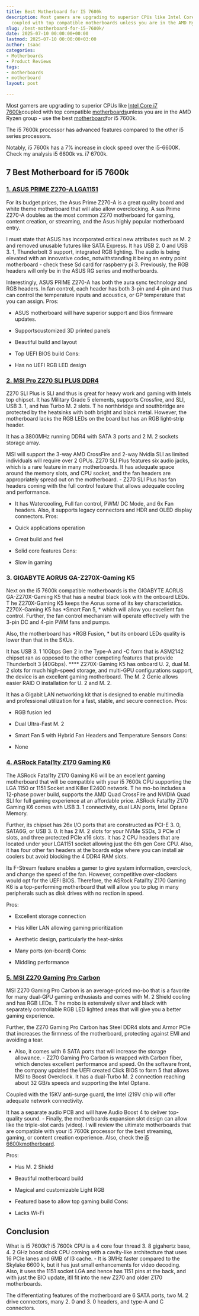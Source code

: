 ```yaml
---
title: Best Motherboard for I5 7600k
description: Most gamers are upgrading to superior CPUs like Intel Core i7 7600k
  coupled with top compatible motherboards unless you are in the AMD Ryzen group
slug: /best-motherboard-for-i5-7600k/
date: 2025-07-10 00:00:00+00:00
lastmod: 2025-07-10 00:00:00+03:00
author: Isaac
categories:
- Motherboards
- Product Reviews
tags:
- motherboards
- motherboard
layout: post

---
```

Most gamers are upgrading to superior CPUs like [Intel Core i7 7600k](https://www.intel.com/content/www/us/en/products/processors/core/i5-processors/i5-7600k.html)coupled with top compatible [motherboards](https://pestpolicy.com/best-motherboard-for-gaming/)unless you are in the AMD Ryzen group - use the best [motherboard](https://pestpolicy.com/best-motherboard-for-i5-6600k/)for i5 7600k.

The i5 7600k processor has advanced features compared to the other i5 series processors.

Notably, i5 7600k has a 7% increase in clock speed over the i5-6600K. Check my analysis i5 6600k vs. i7 6700k.

##  7 Best Motherboard for i5 7600k

###  [1. ASUS PRIME Z270-A LGA1151](https://www.amazon.com/dp/B01NGTYV2Q/?tag=p-policy-20)

For its budget prices, the Asus Prime Z270-A is a great quality board and white theme motherboard that will also allow overclocking. A sus Prime Z270-A doubles as the most common Z270 motherboard for gaming, content creation, or streaming, and the Asus highly popular motherboard entry.

I must state that ASUS has incorporated critical new attributes such as M. 2 and removed unusable futures like SATA Express. It has USB 2. 0 and USB 3. 1, Thunderbolt 3 support, integrated RGB lighting. The audio is being elevated with an innovative codec, notwithstanding it being an entry point motherboard - check these Sd card for raspberry pi 3. Previously, the RGB headers will only be in the ASUS RG series and motherboards.

Interestingly, ASUS PRIME Z270-A has both the aura sync technology and RGB headers. In fan control, each header has both 3-pin and 4-pin and thus can control the temperature inputs and acoustics, or GP temperature that you can assign.
Pros:

- ASUS motherboard will have superior support and Bios firmware updates.

- Supportscustomized 3D printed panels

- Beautiful build and layout

- Top UEFI BIOS build Cons:

- Has no UEFI RGB LED design

###  [2. MSI Pro Z270 SLI PLUS DDR4](https://www.amazon.com/dp/B01MR32I8L/?tag=p-policy-20)

Z270 SLI Plus is SLI and thus is great for heavy work and gaming with Intels top chipset. It has Military Grade 5 elements, supports Crossfire, and SLI, USB 3. 1, and has Turbo M. 2 slots. T he northbridge and southbridge are protected by the heatsinks with both bright and black metal. However, the motherboard lacks the RGB LEDs on the board but has an RGB light-strip header.

It has a 3800MHz running DDR4 with SATA 3 ports and 2 M. 2 sockets storage array.

MSI will support the 3-way AMD CrossFire and 2-way Nvidia SLI as limited individuals will require over 2 GPUs. Z270 SLI Plus features six audio jacks, which is a rare feature in many motherboards. It has adequate space around the memory slots, and CPU socket, and the fan headers are appropriately spread out on the motherboard. - Z270 SLI Plus has fan headers coming with the full control feature that allows adequate cooling and performance.

- It has Watercooling, Full fan control, PWM/ DC Mode, and 6x Fan headers. Also, it supports legacy connectors and HDR and OLED display connectors.
Pros:

- Quick applications operation

- Great build and feel

- Solid core features Cons:

- Slow in gaming

###  **3. GIGABYTE AORUS GA-Z270X-Gaming K5**

Next on the i5 7600k compatible motherboards is the GIGABYTE AORUS GA-Z270X-Gaming K5 that has a neutral black look with the onboard LEDs. T he Z270X-Gaming K5 keeps the Aorus some of its key characteristics. Z270X-Gaming K5 has *Smart Fan 5, * which will allow you excellent fan control. Further, the fan control mechanism will operate effectively with the 3-pin DC and 4-pin PWM fans and pumps.

Also, the motherboard has *RGB Fusion, * but its onboard LEDs quality is lower than that in the SKUs.

It has USB 3. 1 10Gbps Gen 2 in the Type-A and -C form that is ASM2142 chipset ran as opposed to the other competing features that provide Thunderbolt 3 (40Gbps). **** Z270X-Gaming K5 has onboard U. 2, dual M. 2 slots for much high-speed storage, and multi-GPU configurations support, the device is an excellent gaming motherboard. The M. 2 Genie allows easier RAID O installation for U. 2 and M. 2.

It has a Gigabit LAN networking kit that is designed to enable multimedia and professional utilization for a fast, stable, and secure connection.
Pros:

- RGB fusion led

- Dual Ultra-Fast M. 2

- Smart Fan 5 with Hybrid Fan Headers and Temperature Sensors Cons:

- None

###  [4. ASRock Fatal1ty Z170 Gaming K6](https://www.amazon.com/dp/B013M795RG/?tag=p-policy-20)

The ASRock Fatal1ty Z170 Gaming K6 will be an excellent gaming motherboard that will be compatible with your i5 7600k CPU supporting the LGA 1150 or 1151 Socket and Killer E2400 network. T he mo-bo includes a 12-phase power build, supports the AMD Quad CrossFire and NVIDIA Quad SLI for full gaming experience at an affordable price. ASRock Fatal1ty Z170 Gaming K6 comes with USB 3. 1 connectivity, dual LAN ports, Intel Optane Memory.

Further, its chipset has 26x I/O ports that are constructed as PCI-E 3. 0, SATA6G, or USB 3. 0. It has 2 M. 2 slots for your NVMe SSDs, 3 PCIe x1 slots, and three protected PCIe x16 slots. It has 2 CPU headers that are located under your LGA1151 socket allowing just the 6th gen Core CPU. Also, it has four other fan headers at the boards edge where you can install air coolers but avoid blocking the 4 DDR4 RAM slots.

Its F-Stream feature enables a gamer to give system information, overclock, and change the speed of the fan. However, competitive over-clockers would opt for the UEFI BIOS. Therefore, the ASRock Fatal1ty Z170 Gaming K6 is a top-performing motherboard that will allow you to plug in many peripherals such as disk drives with no rection in speed.

Pros:

- Excellent storage connection

- Has killer LAN allowing gaming prioritization

- Aesthetic design, particularly the heat-sinks

- Many ports (on-board) Cons:

- Middling performance

###  [5. MSI Z270 Gaming Pro Carbon](https://www.amazon.com/dp/B01MY58BS3/?tag=p-policy-20)

MSI Z270 Gaming Pro Carbon is an average-priced mo-bo that is a favorite for many dual-GPU gaming enthusiasts and comes with M. 2 Shield cooling and has RGB LEDs. T he mobo is extensively silver and black with separately controllable RGB LED lighted areas that will give you a better gaming experience.

Further, the Z270 Gaming Pro Carbon has Steel DDR4 slots and Armor PCIe that increases the firmness of the motherboard, protecting against EMI and avoiding a tear.

- Also, it comes with 6 SATA ports that will increase the storage allowance. - Z270 Gaming Pro Carbon is wrapped with Carbon fiber, which denotes excellent performance and speed. On the software front, the company updated the UEFI created Click BIOS to form 5 that allows MSI to Boost Overclock. It has a dual-Turbo M. 2 connection reaching about 32 GB/s speeds and supporting the Intel Optane.

Coupled with the 15KV anti-surge guard, the Intel i219V chip will offer adequate network connectivity.

It has a separate audio PCB and will have Audio Boost 4 to deliver top-quality sound. - Finally, the motherboards expansion slot design can allow like the triple-slot cards (video). I will review the ultimate motherboards that are compatible with your i5 7600k processor for the best streaming, gaming, or content creation experience. Also, check the [i5 6600kmotherboard](https://pestpolicy.com/best-motherboard-for-i5-6600k/).

Pros:

- Has M. 2 Shield

- Beautiful motherboard build

- Magical and customizable Light RGB

- Featured base to allow top gaming build Cons:

- Lacks Wi-Fi

##  Conclusion

What is i5 7600k? i5 7600k CPU is a 4 core four thread 3. 8 gigahertz base, 4. 2 GHz boost clock CPU coming with a cavity-like architecture that uses 16 PCIe lanes and 6MB of l3 cache. - It is 3MHz faster compared to the Skylake 6600 k, but it has just small enhancements for video decoding. Also, it uses the 1151 socket LGA and hence has 1151 pins at the back, and with just the BIO update, itll fit into the new Z270 and older Z170 motherboards.

The differentiating features of the motherboard are 6 SATA ports, two M. 2 drive connectors, many 2. 0 and 3. 0 headers, and type-A and C connectors.